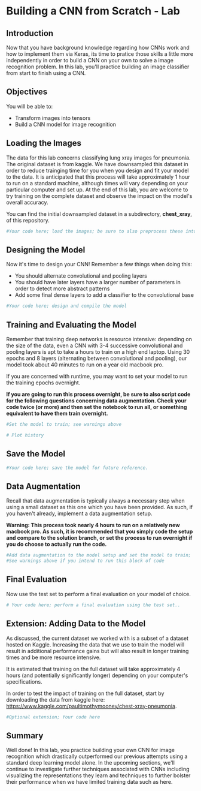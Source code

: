 
# Building a CNN from Scratch - Lab

## Introduction

Now that you have background knowledge regarding how CNNs work and how to implement them via Keras, its time to pratice those skills a little more independently in order to build a CNN on your own to solve a image recognition problem. In this lab, you'll practice building an image classifier from start to finish using a CNN.  

## Objectives

You will be able to:
* Transform images into tensors
* Build a CNN model for image recognition

## Loading the Images

The data for this lab concerns classifying lung xray images for pneumonia. The original dataset is from kaggle. We have downsampled this dataset in order to reduce trainging time for you when you design and fit your model to the data. It is anticipated that this process will take approximately 1 hour to run on a standard machine, although times will vary depending on your particular computer and set up. At the end of this lab, you are welcome to try training on the complete dataset and observe the impact on the model's overall accuracy. 

You can find the initial downsampled dataset in a subdirectory, **chest_xray**, of this repository.


```python
#Your code here; load the images; be sure to also preprocess these into tensors.
```

## Designing the Model

Now it's time to design your CNN! Remember a few things when doing this: 
* You should alternate convolutional and pooling layers
* You should have later layers have a larger number of parameters in order to detect more abstract patterns
* Add some final dense layers to add a classifier to the convolutional base


```python
#Your code here; design and compile the model
```

## Training and Evaluating the Model

Remember that training deep networks is resource intensive: depending on the size of the data, even a CNN with 3-4 successive convolutional and pooling layers is apt to take a hours to train on a high end laptop. Using 30 epochs and 8 layers (alternating between convolutional and pooling), our model took about 40 minutes to run on a year old macbook pro.


If you are concerned with runtime, you may want to set your model to run the training epochs overnight.  

**If you are going to run this process overnight, be sure to also script code for the following questions concerning data augmentation. Check your code twice (or more) and then set the notebook to run all, or something equivalent to have them train overnight.**


```python
#Set the model to train; see warnings above
```


```python
# Plot history
```

## Save the Model


```python
#Your code here; save the model for future reference.
```

## Data Augmentation

Recall that data augmentation is typically always a necessary step when using a small dataset as this one which you have been provided. As such, if you haven't already, implement a data augmentation setup.

**Warning: This process took nearly 4 hours to run on a relatively new macbook pro. As such, it is recommended that you simply code the setup and compare to the solution branch, or set the process to run overnight if you do choose to actually run the code.**


```python
#Add data augmentation to the model setup and set the model to train; 
#See warnings above if you intend to run this block of code
```

## Final Evaluation

Now use the test set to perform a final evaluation on your model of choice.


```python
# Your code here; perform a final evaluation using the test set..
```

## Extension: Adding Data to the Model

As discussed, the current dataset we worked with is a subset of a dataset hosted on Kaggle. Increasing the data that we use to train the model will result in additional performance gains but will also result in longer training times and be more resource intensive.   

It is estimated that training on the full dataset will take approximately 4 hours (and potentially significantly longer) depending on your computer's specifications.

In order to test the impact of training on the full dataset, start by downloading the data from kaggle here: https://www.kaggle.com/paultimothymooney/chest-xray-pneumonia.   


```python
#Optional extension; Your code here
```

## Summary

Well done! In this lab, you practice building your own CNN for image recognition which drastically outperformed our previous attempts using a standard deep learning model alone. In the upcoming sections, we'll continue to investigate further techniques associated with CNNs including visualizing the representations they learn and techniques to further bolster their performance when we have limited training data such as here.
